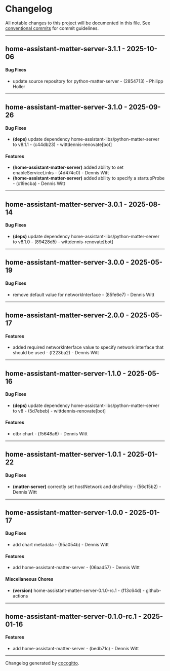 # Changelog
All notable changes to this project will be documented in this file. See [conventional commits](https://www.conventionalcommits.org/) for commit guidelines.

- - -
## home-assistant-matter-server-3.1.1 - 2025-10-06
#### Bug Fixes
- update source repository for python-matter-server - (2854713) - Philipp Holler

- - -

## home-assistant-matter-server-3.1.0 - 2025-09-26
#### Bug Fixes
- **(deps)** update dependency home-assistant-libs/python-matter-server to v8.1.1 - (c44db23) - wittdennis-renovate[bot]
#### Features
- **(home-assistant-matter-server)** added ability to set enableServiceLinks - (4d474c0) - Dennis Witt
- **(home-assistant-matter-server)** added ability to specify a startupProbe - (c19ecba) - Dennis Witt

- - -

## home-assistant-matter-server-3.0.1 - 2025-08-14
#### Bug Fixes
- **(deps)** update dependency home-assistant-libs/python-matter-server to v8.1.0 - (89428d5) - wittdennis-renovate[bot]

- - -

## home-assistant-matter-server-3.0.0 - 2025-05-19
#### Bug Fixes
- remove default value for networkInterface - (85fe6e7) - Dennis Witt

- - -

## home-assistant-matter-server-2.0.0 - 2025-05-17
#### Features
- added required networkInterface value to specify network interface that should be used - (f223ba2) - Dennis Witt

- - -

## home-assistant-matter-server-1.1.0 - 2025-05-16
#### Bug Fixes
- **(deps)** update dependency home-assistant-libs/python-matter-server to v8 - (5d7ebeb) - wittdennis-renovate[bot]
#### Features
- otbr chart - (f5648a6) - Dennis Witt

- - -

## home-assistant-matter-server-1.0.1 - 2025-01-22
#### Bug Fixes
- **(matter-server)** correctly set hostNetwork and dnsPolicy - (56c15b2) - Dennis Witt

- - -

## home-assistant-matter-server-1.0.0 - 2025-01-17
#### Bug Fixes
- add chart metadata - (95a054b) - Dennis Witt
#### Features
- add home-assistant-matter-server - (06aad57) - Dennis Witt
#### Miscellaneous Chores
- **(version)** home-assistant-matter-server-0.1.0-rc.1 - (f13c64d) - github-actions

- - -

## home-assistant-matter-server-0.1.0-rc.1 - 2025-01-16
#### Features
- add home-assistant-matter-server - (bedb71c) - Dennis Witt

- - -

Changelog generated by [cocogitto](https://github.com/cocogitto/cocogitto).